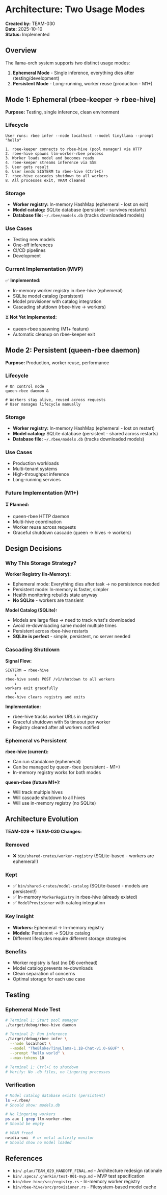 # Architecture: Two Usage Modes

**Created by:** TEAM-030  
**Date:** 2025-10-10  
**Status:** Implemented

## Overview

The llama-orch system supports two distinct usage modes:

1. **Ephemeral Mode** - Single inference, everything dies after (testing/development)
2. **Persistent Mode** - Long-running, worker reuse (production - M1+)

## Mode 1: Ephemeral (rbee-keeper → rbee-hive)

**Purpose:** Testing, single inference, clean environment

### Lifecycle

```
User runs: rbee infer --node localhost --model tinyllama --prompt "hello"

1. rbee-keeper connects to rbee-hive (pool manager) via HTTP
2. rbee-hive spawns llm-worker-rbee process
3. Worker loads model and becomes ready
4. rbee-keeper streams inference via SSE
5. User gets result
6. User sends SIGTERM to rbee-hive (Ctrl+C)
7. rbee-hive cascades shutdown to all workers
8. All processes exit, VRAM cleaned
```

### Storage

- **Worker registry:** In-memory HashMap (ephemeral - lost on exit)
- **Model catalog:** SQLite database (persistent - survives restarts)
- **Database file:** `~/.rbee/models.db` (tracks downloaded models)

### Use Cases

- Testing new models
- One-off inferences
- CI/CD pipelines
- Development

### Current Implementation (MVP)

✅ **Implemented:**
- In-memory worker registry in rbee-hive (ephemeral)
- SQLite model catalog (persistent)
- Model provisioner with catalog integration
- Cascading shutdown (rbee-hive → workers)

⏳ **Not Yet Implemented:**
- queen-rbee spawning (M1+ feature)
- Automatic cleanup on rbee-keeper exit

## Mode 2: Persistent (queen-rbee daemon)

**Purpose:** Production, worker reuse, performance

### Lifecycle

```
# On control node
queen-rbee daemon &

# Workers stay alive, reused across requests
# User manages lifecycle manually
```

### Storage

- **Worker registry:** In-memory HashMap (ephemeral - lost on restart)
- **Model catalog:** SQLite database (persistent - shared across restarts)
- **Database file:** `~/.rbee/models.db` (tracks downloaded models)

### Use Cases

- Production workloads
- Multi-tenant systems
- High-throughput inference
- Long-running services

### Future Implementation (M1+)

⏳ **Planned:**
- queen-rbee HTTP daemon
- Multi-hive coordination
- Worker reuse across requests
- Graceful shutdown cascade (queen → hives → workers)

## Design Decisions

### Why This Storage Strategy?

**Worker Registry (In-Memory):**
- Ephemeral mode: Everything dies after task → no persistence needed
- Persistent mode: In-memory is faster, simpler
- Health monitoring rebuilds state anyway
- **No SQLite** - workers are transient

**Model Catalog (SQLite):**
- Models are large files → need to track what's downloaded
- Avoid re-downloading same model multiple times
- Persistent across rbee-hive restarts
- **SQLite is perfect** - simple, persistent, no server needed

### Cascading Shutdown

**Signal Flow:**
```
SIGTERM → rbee-hive
    ↓
rbee-hive sends POST /v1/shutdown to all workers
    ↓
workers exit gracefully
    ↓
rbee-hive clears registry and exits
```

**Implementation:**
- rbee-hive tracks worker URLs in registry
- Graceful shutdown with 5s timeout per worker
- Registry cleared after all workers notified

### Ephemeral vs Persistent

**rbee-hive (current):**
- Can run standalone (ephemeral)
- Can be managed by queen-rbee (persistent - M1+)
- In-memory registry works for both modes

**queen-rbee (future M1+):**
- Will track multiple hives
- Will cascade shutdown to all hives
- Will use in-memory registry (no SQLite)

## Architecture Evolution

**TEAM-029 → TEAM-030 Changes:**

### Removed
- ❌ `bin/shared-crates/worker-registry` (SQLite-based - workers are ephemeral!)

### Kept
- ✅ `bin/shared-crates/model-catalog` (SQLite-based - models are persistent!)
- ✅ In-memory `WorkerRegistry` in rbee-hive (already existed)
- ✅ `ModelProvisioner` with catalog integration

### Key Insight
- **Workers:** Ephemeral → In-memory registry
- **Models:** Persistent → SQLite catalog
- Different lifecycles require different storage strategies

### Benefits
- Worker registry is fast (no DB overhead)
- Model catalog prevents re-downloads
- Clean separation of concerns
- Optimal storage for each use case

## Testing

### Ephemeral Mode Test

```bash
# Terminal 1: Start pool manager
./target/debug/rbee-hive daemon

# Terminal 2: Run inference
./target/debug/rbee infer \
  --node localhost \
  --model "TheBloke/TinyLlama-1.1B-Chat-v1.0-GGUF" \
  --prompt "hello world" \
  --max-tokens 10

# Terminal 1: Ctrl+C to shutdown
# Verify: No .db files, no lingering processes
```

### Verification

```bash
# Model catalog database exists (persistent)
ls ~/.rbee/
# Should show: models.db

# No lingering workers
ps aux | grep llm-worker-rbee
# Should be empty

# VRAM freed
nvidia-smi  # or metal activity monitor
# Should show no model loaded
```

## References

- `bin/.plan/TEAM_029_HANDOFF_FINAL.md` - Architecture redesign rationale
- `bin/.specs/.gherkin/test-001-mvp.md` - MVP test specification
- `bin/rbee-hive/src/registry.rs` - In-memory worker registry
- `bin/rbee-hive/src/provisioner.rs` - Filesystem-based model cache
